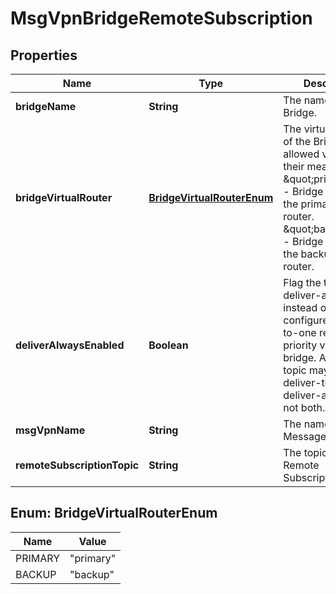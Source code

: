 
# MsgVpnBridgeRemoteSubscription

## Properties
Name | Type | Description | Notes
------------ | ------------- | ------------- | -------------
**bridgeName** | **String** | The name of the Bridge. |  [optional]
**bridgeVirtualRouter** | [**BridgeVirtualRouterEnum**](#BridgeVirtualRouterEnum) | The virtual-router of the Bridge. The allowed values and their meaning are:      \&quot;primary\&quot; - Bridge belongs to the primary virtual-router.     \&quot;backup\&quot; - Bridge belongs to the backup virtual-router.  |  [optional]
**deliverAlwaysEnabled** | **Boolean** | Flag the topic as deliver-always instead of with the configured deliver-to-one remote-priority value for the bridge. A given topic may be deliver-to-one or deliver-always but not both. |  [optional]
**msgVpnName** | **String** | The name of the Message VPN. |  [optional]
**remoteSubscriptionTopic** | **String** | The topic of the Remote Subscription. |  [optional]


<a name="BridgeVirtualRouterEnum"></a>
## Enum: BridgeVirtualRouterEnum
Name | Value
---- | -----
PRIMARY | &quot;primary&quot;
BACKUP | &quot;backup&quot;



